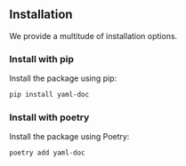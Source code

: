## Installation

We provide a multitude of installation options.


### Install with pip

Install the package using pip:

```bash
pip install yaml-doc
```


### Install with poetry

Install the package using Poetry:

```bash
poetry add yaml-doc
```

